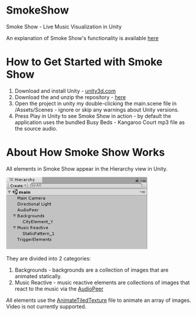 # SmokeShow
Smoke Show - Live Music Visualization in Unity

An explanation of Smoke Show's functionality is available [here](https://www.youtube.com/watch?v=w9CUsIQuFV8)

# How to Get Started with Smoke Show
1. Download and install Unity - [unity3d.com](https://unity3d.com/)
2. Download the and unzip the repository - [here](https://github.com/Vampire-Computer-People/SmokeShow/archive/master.zip)
3. Open the project in unity my double-clicking the main.scene file in /Assets/Scenes - ignore or skip any warnings about Unity versions.
4. Press Play in Unity to see Smoke Show in action - by default the application uses the bundled Busy Beds - Kangaroo Court mp3 file as the source audio.

# About How Smoke Show Works
All elements in Smoke Show appear in the Hierarchy view in Unity. 

![Hierarchy](https://github.com/Vampire-Computer-People/SmokeShowScreenShots/blob/master/hierarchy.png)

They are divided into 2 categories:
1. Backgrounds - backgrounds are a collection of images that are animated statically.
2. Music Reactive - music reactive elements are collections of images that react to the music via the [AudioPeer](Assets/Scripts/Audio/AudioPeer.cs)

All elements use the [AnimateTiledTexture](Assets/Scripts/Visual/AnimateTiledTexture.cs) file to animate an array of images. Video is not currently supported.

